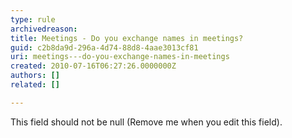 ```yaml
---
type: rule
archivedreason: 
title: Meetings - Do you exchange names in meetings?
guid: c2b8da9d-296a-4d74-88d8-4aae3013cf81
uri: meetings---do-you-exchange-names-in-meetings
created: 2010-07-16T06:27:26.0000000Z
authors: []
related: []

---
```



This field should not be null (Remove me when you edit this field).
<br><excerpt class='endintro'></excerpt><br>



